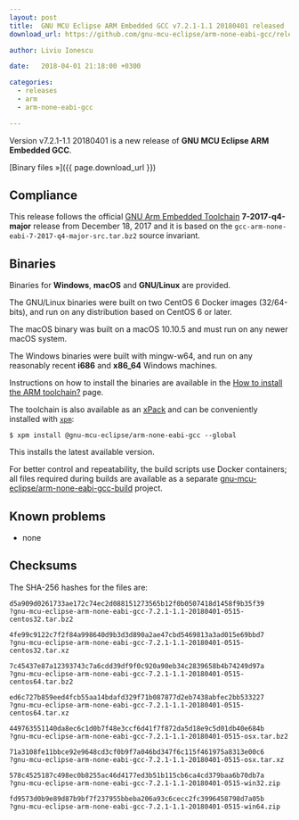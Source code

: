 ```yaml
---
layout: post
title:  GNU MCU Eclipse ARM Embedded GCC v7.2.1-1.1 20180401 released
download_url: https://github.com/gnu-mcu-eclipse/arm-none-eabi-gcc/releases/tag/v7.2.1-1.1/

author: Liviu Ionescu

date:   2018-04-01 21:18:00 +0300

categories:
  - releases
  - arm
  - arm-none-eabi-gcc

---
```


Version v7.2.1-1.1 20180401 is a new release of **GNU MCU Eclipse ARM Embedded GCC**.

[Binary files »]({{ page.download_url }})

## Compliance

This release follows the official [GNU Arm Embedded Toolchain](https://developer.arm.com/open-source/gnu-toolchain/gnu-rm)  **7-2017-q4-major** release from December 18, 2017 and it is based on the `gcc-arm-none-eabi-7-2017-q4-major-src.tar.bz2` source invariant.

## Binaries

Binaries for **Windows**, **macOS** and **GNU/Linux** are provided.

The GNU/Linux binaries were built on two CentOS 6 Docker images (32/64-bits), and run on any distribution based on CentOS 6 or later.

The macOS binary was built on a macOS 10.10.5 and must run on any newer macOS system.

The Windows binaries were built with mingw-w64, and run on any reasonably recent **i686** and **x86_64** Windows machines.

Instructions on how to install the binaries are available in the [How to install the ARM toolchain?](https://gnu-mcu-eclipse.github.io/toolchain/arm/install/) page.

The toolchain is also available as an [xPack](https://www.npmjs.com/package/@gnu-mcu-eclipse/arm-none-eabi-gcc) and can be conveniently installed with [`xpm`](https://www.npmjs.com/package/xpm):

```console
$ xpm install @gnu-mcu-eclipse/arm-none-eabi-gcc --global
```

This installs the latest available version.

For better control and repeatability, the build scripts use Docker containers; all files required during builds are available as a separate [gnu-mcu-eclipse/arm-none-eabi-gcc-build](https://github.com/gnu-mcu-eclipse/arm-none-eabi-gcc-build) project. 

## Known problems

* none

## Checksums

The SHA-256 hashes for the files are:

```console
d5a909d0261733ae172c74ec2d088151273565b12f0b0507418d1458f9b35f39 
?gnu-mcu-eclipse-arm-none-eabi-gcc-7.2.1-1.1-20180401-0515-centos32.tar.bz2

4fe99c9122c7f2f84a998640d9b3d3d890a2ae47cbd5469813a3ad015e69bbd7 
?gnu-mcu-eclipse-arm-none-eabi-gcc-7.2.1-1.1-20180401-0515-centos32.tar.xz

7c45437e87a12393743c7a6cdd39df9f0c920a90eb34c2839658b4b74249d97a 
?gnu-mcu-eclipse-arm-none-eabi-gcc-7.2.1-1.1-20180401-0515-centos64.tar.bz2

ed6c727b859eed4fcb55aa14bdafd329f71b087877d2eb7438abfec2bb533227 
?gnu-mcu-eclipse-arm-none-eabi-gcc-7.2.1-1.1-20180401-0515-centos64.tar.xz

449763551140da8ec6c1d0b7f48e3ccf6d41f7f872da5d18e9c5d01db40e684b 
?gnu-mcu-eclipse-arm-none-eabi-gcc-7.2.1-1.1-20180401-0515-osx.tar.bz2

71a3108fe11bbce92e9648cd3cf0b9f7a046bd347f6c115f461975a8313e00c6 
?gnu-mcu-eclipse-arm-none-eabi-gcc-7.2.1-1.1-20180401-0515-osx.tar.xz

578c4525187c498ec0b8255ac46d4177ed3b51b115cb6ca4cd379baa6b70db7a 
?gnu-mcu-eclipse-arm-none-eabi-gcc-7.2.1-1.1-20180401-0515-win32.zip

fd9573d0b9e89d87b9bf7f237955bbeba206a93c6cecc2fc3996458798d7a05b 
?gnu-mcu-eclipse-arm-none-eabi-gcc-7.2.1-1.1-20180401-0515-win64.zip

```
